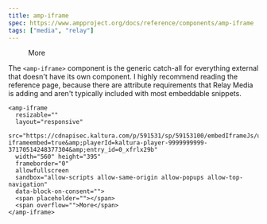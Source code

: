 ```yaml
---
title: amp-iframe
spec: https://www.ampproject.org/docs/reference/components/amp-iframe
tags: ["media", "relay"]
---
```


<figure>
  <amp-iframe 
    resizable="" 
    layout="responsive" 
    src="https://cdnapisec.kaltura.com/p/591531/sp/59153100/embedIframeJs/uiconf_id/6740162/partner_id/591531?iframeembed=true&amp;playerId=kaltura-player-9999999999-37170514248377304&amp;entry_id=0_xfrlx29b" 
    width="16" height="9" 
    frameborder="0" 
    allowfullscreen 
    sandbox="allow-scripts allow-same-origin allow-popups allow-top-navigation" 
    data-block-on-consent="">
    <span placeholder=""></span>
    <span overflow="">More</span>
  </amp-iframe>
  <figcaption></figcaption>
</figure>

<!--more-->

The `<amp-iframe>` component is the generic catch-all for everything external that doesn't have its own component. I highly recommend reading the reference page, because there are attribute requirements that Relay Media is adding and aren't typically included with most embeddable snippets.

```
<amp-iframe 
  resizable="" 
  layout="responsive" 
  src="https://cdnapisec.kaltura.com/p/591531/sp/59153100/embedIframeJs/uiconf_id/6740162/partner_id/591531?iframeembed=true&amp;playerId=kaltura-player-9999999999-37170514248377304&amp;entry_id=0_xfrlx29b" 
  width="560" height="395" 
  frameborder="0" 
  allowfullscreen 
  sandbox="allow-scripts allow-same-origin allow-popups allow-top-navigation" 
  data-block-on-consent="">
  <span placeholder=""></span>
  <span overflow="">More</span>
</amp-iframe>
```
